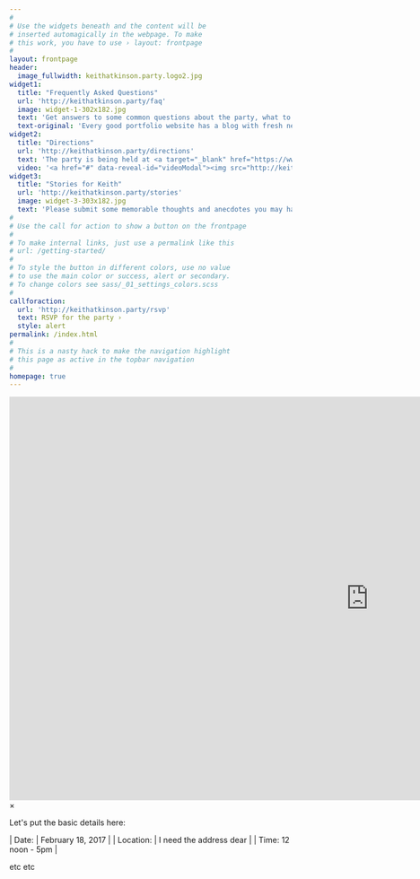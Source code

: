 ```yaml
---
#
# Use the widgets beneath and the content will be
# inserted automagically in the webpage. To make
# this work, you have to use › layout: frontpage
#
layout: frontpage
header:
  image_fullwidth: keithatkinson.party.logo2.jpg
widget1:
  title: "Frequently Asked Questions"
  url: 'http://keithatkinson.party/faq'
  image: widget-1-302x182.jpg
  text: 'Get answers to some common questions about the party, what to wear, what to bring and learn more about Keith before the big day.'
  text-original: 'Every good portfolio website has a blog with fresh news, thoughts and develop&shy;ments of your activities. <em>Feeling Responsive</em> offers you a fully functional blog with an archive page to give readers a quick overview of all your posts.'
widget2:
  title: "Directions"
  url: 'http://keithatkinson.party/directions'
  text: 'The party is being held at <a target="_blank" href="https://www.google.com/maps/place/Bonogin+Rd,+Bonogin+QLD+4213,+Australia/">Somewhere in the Bonogin Rd area</a>, in the Gold Coast hinterland.'
  video: '<a href="#" data-reveal-id="videoModal"><img src="http://keithatkinson.party/images/start-video-keith-trailer-302x182.jpg" width="302" height="182" alt=""/></a>'
widget3:
  title: "Stories for Keith"
  url: 'http://keithatkinson.party/stories'
  image: widget-3-303x182.jpg
  text: 'Please submit some memorable thoughts and anecdotes you may have about Keith.  We plan to assemble them and share a select few at the party.'
#
# Use the call for action to show a button on the frontpage
#
# To make internal links, just use a permalink like this
# url: /getting-started/
#
# To style the button in different colors, use no value
# to use the main color or success, alert or secondary.
# To change colors see sass/_01_settings_colors.scss
#
callforaction:
  url: 'http://keithatkinson.party/rsvp'
  text: RSVP for the party ›
  style: alert
permalink: /index.html
#
# This is a nasty hack to make the navigation highlight
# this page as active in the topbar navigation
#
homepage: true
---
```

<div id="videoModal" class="reveal-modal large" data-reveal="">
  <div class="flex-video widescreen vimeo" style="display: block;">
    <iframe width="1280" height="720" src="https://vimeo.com/183257587" frameborder="0" allowfullscreen></iframe>
  </div>
  <a class="close-reveal-modal">&#215;</a>
</div>

Let's put the basic details here:

| Date:  | February 18, 2017 |
| Location: | I need the address dear |
| Time: 12 noon - 5pm |

etc
etc


